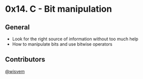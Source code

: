 # 0x14. C - Bit manipulation
## General
- Look for the right source of information without too much help
- How to manipulate bits and use bitwise operators
## Contributors
[@wisvem](https://github.com/wisvem)
